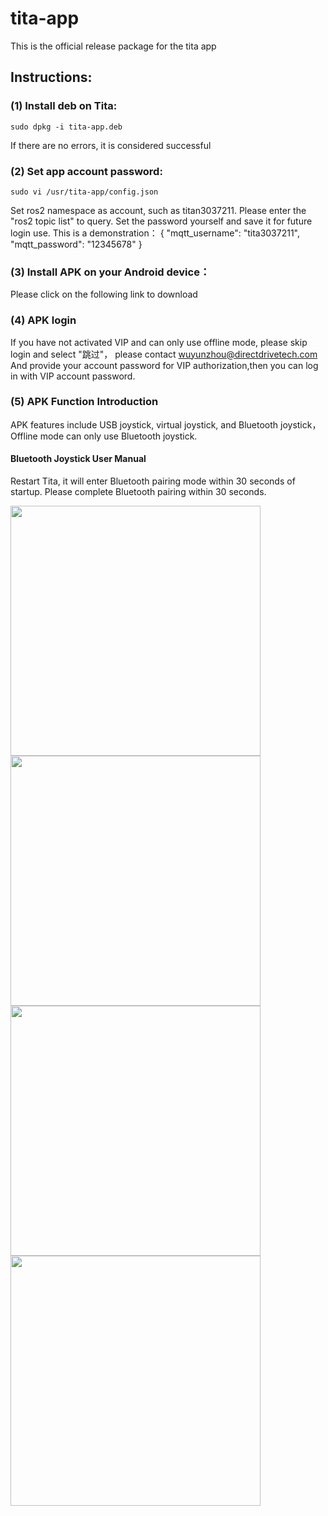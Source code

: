 # tita-app
This is the official release package for the tita app

## Instructions:

### (1) Install deb on Tita:
    sudo dpkg -i tita-app.deb
If there are no errors, it is considered successful
### (2) Set app account password:
    sudo vi /usr/tita-app/config.json
Set ros2 namespace as account, such as titan3037211. Please enter the "ros2 topic list" to query. Set the password yourself and save it for future login use.
This is a demonstration：
{
    "mqtt_username": "tita3037211",
    "mqtt_password": "12345678"
}
### (3) Install APK on your Android device：
Please click on the following link to download
### (4) APK login
If you have not activated VIP and can only use offline mode, please skip login and select "跳过"，
please contact wuyunzhou@directdrivetech.com And provide your account password for VIP authorization,then you can log in with VIP account password.
### (5) APK Function Introduction
APK features include USB joystick, virtual joystick, and Bluetooth joystick，Offline mode can only use Bluetooth joystick.
#### Bluetooth Joystick User Manual
Restart Tita, it will enter Bluetooth pairing mode within 30 seconds of startup. Please complete Bluetooth pairing within 30 seconds.

<img src="https://github.com/user-attachments/assets/eebbe82c-5961-4f8a-b2d8-24ed1a350aac" width="400" />
<img src="https://github.com/user-attachments/assets/1573cc04-ac11-4967-aa17-710eba5f095a" width="400" />
<img src="https://github.com/user-attachments/assets/f1d33550-bf4c-4a98-99e3-336234f5c44a" width="400" />
<img src="https://github.com/user-attachments/assets/23b11757-ed28-4b14-bafc-38b50418a9a3" width="400" />


